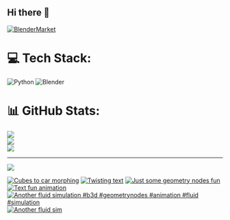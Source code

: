 ## Hi there 👋

<!--
**luckychris/luckychris** is a ✨ _special_ ✨ repository because its `README.md` (this file) appears on your GitHub profile.

Here are some ideas to get you started:

- 🔭 I’m currently working on ...
- 🌱 I’m currently learning ...
- 👯 I’m looking to collaborate on ...
- 🤔 I’m looking for help with ...
- 💬 Ask me about ...
- 📫 How to reach me: https://www.instagram.com/blender.fun/
- 😄 Pronouns: ...
- ⚡ Fun fact: ...
-->


[![BlenderMarket](https://assets.superhivemarket.com/site_assets/blendermarketlogo.png)](https://blendermarket.com/creators/blenderfun)

# 💻 Tech Stack:
![Python](https://img.shields.io/badge/python-3670A0?style=for-the-badge&logo=python&logoColor=ffdd54) ![Blender](https://img.shields.io/badge/blender-%23F5792A.svg?style=for-the-badge&logo=blender&logoColor=white)
# 📊 GitHub Stats:
![](https://github-readme-stats.vercel.app/api?username=luckychris&theme=great-gatsby&hide_border=false&include_all_commits=false&count_private=false)<br/>
![](https://github-readme-streak-stats.herokuapp.com/?user=luckychris&theme=great-gatsby&hide_border=false)<br/>
![](https://github-readme-stats.vercel.app/api/top-langs/?username=luckychris&theme=great-gatsby&hide_border=false&include_all_commits=false&count_private=false&layout=compact)

---
[![](https://visitcount.itsvg.in/api?id=luckychris&icon=0&color=0)](https://visitcount.itsvg.in)

<!-- Proudly created with GPRM ( https://gprm.itsvg.in ) -->

<!-- BEGIN YOUTUBE-CARDS -->
[![Cubes to car morphing](https://ytcards.demolab.com/?id=VkuhcE6uzwI&title=Cubes+to+car+morphing&lang=en&timestamp=1751011238&background_color=%230d1117&title_color=%23ffffff&stats_color=%23dedede&max_title_lines=1&width=250&border_radius=5 "Cubes to car morphing")](https://www.youtube.com/watch?v=VkuhcE6uzwI)
[![Twisting text](https://ytcards.demolab.com/?id=CChh08bUFK8&title=Twisting+text&lang=en&timestamp=1750932017&background_color=%230d1117&title_color=%23ffffff&stats_color=%23dedede&max_title_lines=1&width=250&border_radius=5 "Twisting text")](https://www.youtube.com/shorts/CChh08bUFK8)
[![Just some geometry nodes fun](https://ytcards.demolab.com/?id=Yj1bpXbWeBU&title=Just+some+geometry+nodes+fun&lang=en&timestamp=1750829111&background_color=%230d1117&title_color=%23ffffff&stats_color=%23dedede&max_title_lines=1&width=250&border_radius=5 "Just some geometry nodes fun")](https://www.youtube.com/shorts/Yj1bpXbWeBU)
[![Text fun animation](https://ytcards.demolab.com/?id=AqMe0y5hpfg&title=Text+fun+animation&lang=en&timestamp=1750785437&background_color=%230d1117&title_color=%23ffffff&stats_color=%23dedede&max_title_lines=1&width=250&border_radius=5 "Text fun animation")](https://www.youtube.com/watch?v=AqMe0y5hpfg)
[![Another fluid simulation  #b3d #geometrynodes #animation #fluid #simulation](https://ytcards.demolab.com/?id=J9kEjzEZyOQ&title=Another+fluid+simulation++%23b3d+%23geometrynodes+%23animation+%23fluid+%23simulation&lang=en&timestamp=1750748414&background_color=%230d1117&title_color=%23ffffff&stats_color=%23dedede&max_title_lines=1&width=250&border_radius=5 "Another fluid simulation  #b3d #geometrynodes #animation #fluid #simulation")](https://www.youtube.com/shorts/J9kEjzEZyOQ)
[![Another fluid sim](https://ytcards.demolab.com/?id=PU76ag2q59U&title=Another+fluid+sim&lang=en&timestamp=1750665623&background_color=%230d1117&title_color=%23ffffff&stats_color=%23dedede&max_title_lines=1&width=250&border_radius=5 "Another fluid sim")](https://www.youtube.com/watch?v=PU76ag2q59U)
<!-- END YOUTUBE-CARDS -->


